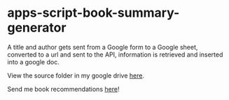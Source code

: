 # apps-script-book-summary-generator

A title and author gets sent from a Google form to a Google sheet, converted to a url and sent to the API, information is retrieved and inserted into a google doc.


View the source folder in my google drive [here](https://drive.google.com/drive/folders/1IO5n4VMDZIKBkNhj8IDpmWXfZujLCRJn?usp=sharing).


Send me book recommendations [here](https://docs.google.com/forms/d/e/1FAIpQLScJjWYJM0Rd7kU8-S6fRxJSLtEyoO4ob2fDL9vsmrjQo8teqg/viewform?usp=sf_link)!


